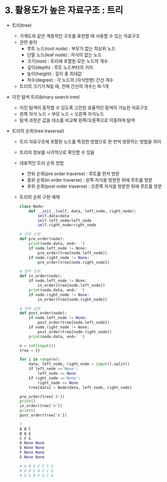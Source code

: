 # 3. 활용도가 높은 자료구조 : 트리

- 트리(tree)
    - 가계도와 같은 계층적인 구조를 표현할 때 사용할 수 있는 자료구조
    - 관련 용어
        - 루트 노드(root node) : 부모가 없는 최상위 노드
        - 단말 노드(leaf node) : 자식이 없는 노드
        - 크기(size) : 트리에 포함된 모든 노드의 개수
        - 깊이(depth) : 루트 노드부터의 거리
        - 높이(height) : 깊이 중 최대값
        - 차수(degree) : 각 노드의 (자식방향) 간선 개수
    - 트리의 크기가 N일 때, 전체 간선의 개수는 N-1개
    
- 이진 탐색 트리(binary search tree)
    - 이진 탐색이 동작할 수 있도록 고안된 효율적인 탐색이 가능한 자료구조
    - 왼쪽 자식 노드 < 부모 노드 < 오른쪽 자식노드
    - 탐색 과정은 값을 대소를 비교해 왼쪽/오른쪽으로 이동하며 탐색
    
- 트리의 순회(tree traversal)
    - 트리 자료구조에 포함된 노드를 특정한 방법으로 한 번씩 방문하는 방법을 의미
    - 트리의 정보를 시각적으로 확인할 수 있음
    - 대표적인 트리 순회 방법
        - 전위 순회(pre order traverse) : 루트를 먼저 방문
        - 중위 순회(in order traverse) : 왼쪽 자식을 방문한 뒤에 루트를 방문
        - 후위 순회(post order traverse) : 오른쪽 자식을 방문한 뒤에 루트를 방문
    - 트리의 순회 구현 예제
        
        ```python
        class Node:
        	def __init__(self, data, left_node, right_node):
        		self.data=data
        		self.left_node=left_node
        		self.right_node=right_node
        
        # 전위 순회
        def pre_order(node):
        	print(node.data, end=' ')
        	if node.left_node != None:
        		pre_order(tree[node.left_node])
        	if node.right_node != None:
        		pre_order(tree[node.right_node])
        
        # 중위 순회
        def in_order(node):
        	if node.left_node != None:
        		in_order(tree[node.left_node])
        	print(node.data, end=' ')
        	if node.right_node != None:
        		in_order(tree[node.right_node])
        
        # 후위 순회
        def post_order(node):
        	if node.left_node != None:
        		post_order(tree[node.left_node])
        	if node.right_node != None:
        		post_order(tree[node.right_node])
        	print(node.data, end=' ')
        
        n = int(input())
        tree = {}
        
        for i in range(n):
        	data, left_node, right_node = input().split()
        	if left_node =='None':
        		left_node == None
        	if right_node =='None':
        		right_node == None
        	tree[data] = Node(data, left_node, right_node)
        
        pre_order(tree['A'])
        print()
        in_order(tree['A'])
        print()
        post_order(tree['A'])
        
        7
        A B C
        B D E
        C F G
        D None None
        E None None
        F None None
        G None None
        
        # A B D E C F G
        # D B E A F C G
        # D E B F G C A
        ```